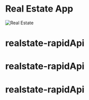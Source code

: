 # Real Estate App

![Real Estate](https://i.ibb.co/jTW4bFC/image.png)
# realstate-rapidApi
# realstate-rapidApi
# realstate-rapidApi
